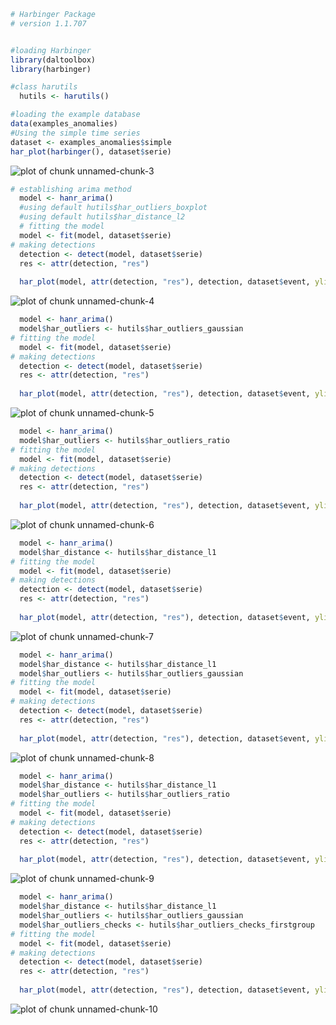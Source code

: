 
``` r
# Harbinger Package
# version 1.1.707


#loading Harbinger
library(daltoolbox)
library(harbinger) 
```


``` r
#class harutils
  hutils <- harutils()
```


``` r
#loading the example database
data(examples_anomalies)
#Using the simple time series 
dataset <- examples_anomalies$simple
har_plot(harbinger(), dataset$serie)
```

![plot of chunk unnamed-chunk-3](fig/examples_harutils_outliers/unnamed-chunk-3-1.png)


``` r
# establishing arima method 
  model <- hanr_arima()
  #using default hutils$har_outliers_boxplot
  #using default hutils$har_distance_l2
  # fitting the model
  model <- fit(model, dataset$serie)
# making detections
  detection <- detect(model, dataset$serie)
  res <- attr(detection, "res")
  
  har_plot(model, attr(detection, "res"), detection, dataset$event, yline = attr(detection, "threshold"))
```

![plot of chunk unnamed-chunk-4](fig/examples_harutils_outliers/unnamed-chunk-4-1.png)


``` r
  model <- hanr_arima()
  model$har_outliers <- hutils$har_outliers_gaussian
# fitting the model
  model <- fit(model, dataset$serie)
# making detections
  detection <- detect(model, dataset$serie)
  res <- attr(detection, "res")
  
  har_plot(model, attr(detection, "res"), detection, dataset$event, yline = attr(detection, "threshold"))
```

![plot of chunk unnamed-chunk-5](fig/examples_harutils_outliers/unnamed-chunk-5-1.png)


``` r
  model <- hanr_arima()
  model$har_outliers <- hutils$har_outliers_ratio
# fitting the model
  model <- fit(model, dataset$serie)
# making detections
  detection <- detect(model, dataset$serie)
  res <- attr(detection, "res")
  
  har_plot(model, attr(detection, "res"), detection, dataset$event, yline = attr(detection, "threshold"))  
```

![plot of chunk unnamed-chunk-6](fig/examples_harutils_outliers/unnamed-chunk-6-1.png)


``` r
  model <- hanr_arima()
  model$har_distance <- hutils$har_distance_l1
# fitting the model
  model <- fit(model, dataset$serie)
# making detections
  detection <- detect(model, dataset$serie)
  res <- attr(detection, "res")
  
  har_plot(model, attr(detection, "res"), detection, dataset$event, yline = attr(detection, "threshold"))
```

![plot of chunk unnamed-chunk-7](fig/examples_harutils_outliers/unnamed-chunk-7-1.png)


``` r
  model <- hanr_arima()
  model$har_distance <- hutils$har_distance_l1
  model$har_outliers <- hutils$har_outliers_gaussian
# fitting the model
  model <- fit(model, dataset$serie)
# making detections
  detection <- detect(model, dataset$serie)
  res <- attr(detection, "res")
  
  har_plot(model, attr(detection, "res"), detection, dataset$event, yline = attr(detection, "threshold"))
```

![plot of chunk unnamed-chunk-8](fig/examples_harutils_outliers/unnamed-chunk-8-1.png)


``` r
  model <- hanr_arima()
  model$har_distance <- hutils$har_distance_l1
  model$har_outliers <- hutils$har_outliers_ratio
# fitting the model
  model <- fit(model, dataset$serie)
# making detections
  detection <- detect(model, dataset$serie)
  res <- attr(detection, "res")
  
  har_plot(model, attr(detection, "res"), detection, dataset$event, yline = attr(detection, "threshold"))
```

![plot of chunk unnamed-chunk-9](fig/examples_harutils_outliers/unnamed-chunk-9-1.png)

``` r
  model <- hanr_arima()
  model$har_distance <- hutils$har_distance_l1
  model$har_outliers <- hutils$har_outliers_gaussian
  model$har_outliers_checks <- hutils$har_outliers_checks_firstgroup  
# fitting the model
  model <- fit(model, dataset$serie)
# making detections
  detection <- detect(model, dataset$serie)
  res <- attr(detection, "res")
  
  har_plot(model, attr(detection, "res"), detection, dataset$event, yline = attr(detection, "threshold"))
```

![plot of chunk unnamed-chunk-10](fig/examples_harutils_outliers/unnamed-chunk-10-1.png)
